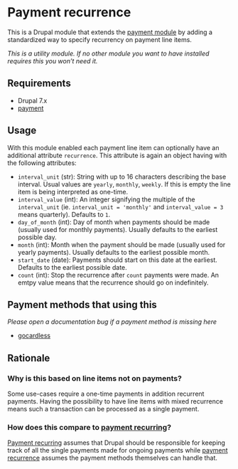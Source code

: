 # Payment recurrence

This is a Drupal module that extends the [payment module](https://www.drupal.org/project/payment) by adding a standardized way to specify recurrency on payment line items.

*This is a utility module. If no other module you want to have installed requires this you won’t need it.*


## Requirements

* Drupal 7.x
* [payment](https://www.drupal.org/project/payment)


## Usage

With this module enabled each payment line item can optionally have an additional attribute `recurrence`. This attribute is again an object having with the following attributes:

- `interval_unit` (str): String with up to 16 characters describing the base interval. Usual values are `yearly`, `monthly`, `weekly`. If this is empty the line item is being interpreted as one-time.
- `interval_value` (int): An integer signifying the multiple of the `interval_unit` (ie. `interval_unit = 'monthly'` and `interval_value = 3` means quarterly). Defaults to `1`.
- `day_of_month` (int): Day of month when payments should be made (usually used for monthly payments). Usually defaults to the earliest possible day.
- `month` (int): Month when the payment should be made (usually used for yearly payments). Usually defaults to the earliest possible month.
- `start_date` (date): Payments should start on this date at the earliest. Defaults to the earliest possible date.
- `count` (int): Stop the recurrence after `count` payments were made. An emtpy value means that the recurrence should go on indefinitely.


## Payment methods that using this

*Please open a documentation bug if a payment method is missing here*

* [gocardless](https://www.drupal.org/project/gocardless_payment)


## Rationale

### Why is this based on line items not on payments?

Some use-cases require a one-time payments in addition recurrent payments. Having the possibility to have line items with mixed recurrence means such a transaction can be processed as a single payment.

### How does this compare to [payment recurring](https://www.drupal.org/project/payment_recurring)?

[Payment recurring](https://www.drupal.org/project/payment_recurring) assumes that Drupal should be responsible for keeping track of all the single payments made for ongoing payments while [payment recurrence](https://www.drupal.org/project/payment_recurring) assumes the payment methods themselves can handle that.

